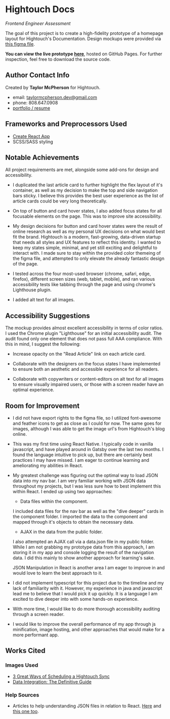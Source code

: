 # Hightouch Docs
*Frontend Engineer Assessment*

The goal of this project is to create a high-fidelity prototype of a homepage layout for Hightouch's Documentation. Design mockups were provided via [this figma file](https://www.figma.com/file/TEl4aPk6a29pRzYcE3gFK2/Frontend-Interview).


**You can view the live prototype [here](https://taylormcpherson.github.io/hightouch/)**, hosted on GitHub Pages.
For further inspection, feel free to download the source code. 


## Author Contact Info
Created by **Taylor McPherson** for Hightouch. 
- email: taylormcpherson.dev@gmail.com
- phone: 808.647.0908
- [portfolio / resume](https://taylormcpherson.dev)


## Frameworks and Preprocessors Used
- [Create React App](https://github.com/facebook/create-react-app)
- SCSS/SASS styling


## Notable Achievements
All project requirements are met, alongside some add-ons for design and accessibility.

- I duplicated the last article card to further highlight the flex layout of it's container, as well as my decision to make the top and side navigation bars sticky. I believe this provides the best user experience as the list of article cards could be very long theoretically.

- On top of button and card hover states, I also added focus states for all focusable elements on the page. This was to improve site accessibility.

- My design decisions for button and card hover states were the result of online research as well as my personal UX decisions on what would best fit the brand. Hightouch is a modern, fast-growing, data-driven startup that needs all styles and UX features to reflect this identity. I wanted to keep my states simple, minimal, and yet still exciting and delightful to interact with. I made sure to stay within the provided color themeing of the figma file, and attempted to only elevate the already fantastic design of the page.

- I tested across the four most-used browser (chrome, safari, edge, firefox), different screen sizes (web, tablet, mobile), and ran various accessibility tests like tabbing through the page and using chrome's Lighthouse plugin.

- I added alt text for all images.


## Accessibility Suggestions
The mockup provides almost excellent accessibility in terms of color ratios. I used the Chrome plugin "Lighthouse" for an initial accessibility audit. The audit found only one element that does not pass full AAA compliance. With this in mind, I suggest the following:

- Increase opacity on the "Read Article" link on each article card. 

- Collaborate with the designers on the focus states I have implemented to ensure both an aesthetic and accessible experience for all readers.

- Collaborate with copywriters or content-editors on alt text for all images to ensure visually impaired users, or those with a screen reader have an optimal experience.


## Room for Improvement
- I did not have export rights to the figma file, so I utilized font-awesome and feather icons to get as close as I could for now. The same goes for images, although I was able to get the image url's from Hightouch's blog online.

- This was my first time using React Native. I typically code in vanilla javascript, and have played around in Gatsby over the last two months. I found the language intuitive to pick up, but there are certainly best practices I may have missed. I am eager to continue learning and ameliorating my abilities in React.

- My greatest challenge was figuring out the optimal way to load JSON data into my nav bar. I am very familiar working with JSON data throughout my projects, but I was less sure how to best implement this within React. I ended up using two approaches:

  - Data files within the component.

   I included data files for the nav bar as well as the "dive deeper" cards in the component folder. I imported the data to the component and mapped through it's objects to obtain the necessary data.

  - AJAX in the data from the public folder.
  
   I also attempted an AJAX call via a data.json file in my public folder. While I am not grabbing my prototype data from this approach, I am storing it in my app and console logging the result of the navigation data. I did this mainly to show another approach for learning's sake.

   JSON Manipulation in React is another area I am eager to improve in and would love to learn the best approach to it.

- I did not implement typescript for this project due to the timeline and my lack of familiarity with it. However, my experience in java and javascript lead me to believe that I would pick it up quickly. It is a language I am excited to dive deeper into with some hands-on experience.

- With more time, I would like to do more thorough accessibility auditing through a screen reader.

- I would like to improve the overall performance of my app through js minification, image hosting, and other approaches that would make for a more performant app.

## Works Cited
### Images Used
- [3 Great Ways of Scheduling a Hightouch Sync]('https://hightouch.io/static/7374521fcd5df77a293a422bb14bc342/Frame_22_459a12290a.png')
- [Data Integration: The Definitive Guide](https://hightouch.io/static/4092e3539fd8b90ef60696e52c2bad19/Data_Integration_The_Definitive_Guide_852b8c6bbb.png)


### Help Sources
- Articles to help understanding JSON files in relation to React. [Here](https://www.pluralsight.com/guides/load-and-render-json-data-into-react-components) and [this one too](https://www.pluralsight.com/guides/fetch-data-from-a-json-file-in-a-react-app).

